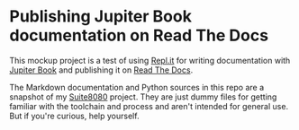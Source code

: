 # Publishing Jupiter Book documentation on Read The Docs

This mockup project is a test of using [Repl.it](https://repl.it) for writing documentation with [Jupiter Book](https://jupyterbook.org) and publishing it on [Read The Docs](https://readthedocs.org).

The Markdown documentation and Python sources in this repo are a snapshot of my [Suite8080](https://github.com/pamoroso/suite8080) project. They are just dummy files for getting familiar with the toolchain and process and aren't intended for general use. But if you're curious, help yourself.